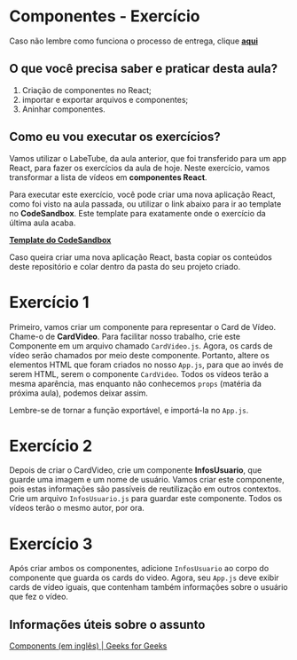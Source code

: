 # Componentes - Exercício

Caso não lembre como funciona o processo de entrega, clique [**aqui**](https://github.com/labenuexercicios/instrucoes-entrega)

## O que você precisa saber e praticar desta aula?
1. Criação de componentes no React;
2. importar e exportar arquivos e componentes;
3. Aninhar componentes.


## Como eu vou executar os exercícios?

Vamos utilizar o LabeTube, da aula anterior, que foi transferido para um app React, para fazer os exercícios da aula de hoje. Neste exercício, vamos transformar a lista de vídeos em **componentes React**.

Para executar este exercício, você pode criar uma nova aplicação React, como foi visto na aula passada, ou utilizar o link abaixo para ir ao template no **CodeSandbox**. Este template para exatamente onde o exercício da última aula acaba.

[**Template do CodeSandbox**](https://codesandbox.io/s/template-exercicio-componentes-5gp0bf)

Caso queira criar uma nova aplicação React, basta copiar os conteúdos deste repositório e colar dentro da pasta do seu projeto criado.

# Exercício 1

Primeiro, vamos criar um componente para representar o Card de Vídeo. Chame-o de **CardVideo**. Para facilitar nosso trabalho, crie este Componente em um arquivo chamado `CardVideo.js`.
Agora, os cards de vídeo serão chamados por meio deste componente. Portanto, altere os elementos HTML que foram criados no nosso `App.js`, para que ao invés de serem HTML, serem o componente `CardVideo`. Todos os vídeos terão a mesma aparência, mas enquanto não conhecemos `props` (matéria da próxima aula), podemos deixar assim.

Lembre-se de tornar a função exportável, e importá-la no `App.js`.

# Exercício 2
Depois de criar o CardVideo, crie um componente **InfosUsuario**, que guarde uma imagem e um nome de usuário. Vamos criar este componente, pois estas informações são passíveis de reutilização em outros contextos. Crie um arquivo `InfosUsuario.js` para guardar este componente. Todos os vídeos terão o mesmo autor, por ora.

# Exercício 3
 Após criar ambos os componentes, adicione `InfosUsuario` ao corpo do componente que guarda os cards do video. Agora, seu `App.js` deve exibir cards de vídeo iguais, que contenham também informações sobre o usuário que fez o vídeo.


## Informações úteis sobre o assunto
[Components (em inglês) | Geeks for Geeks](https://www.geeksforgeeks.org/reactjs-components/)


